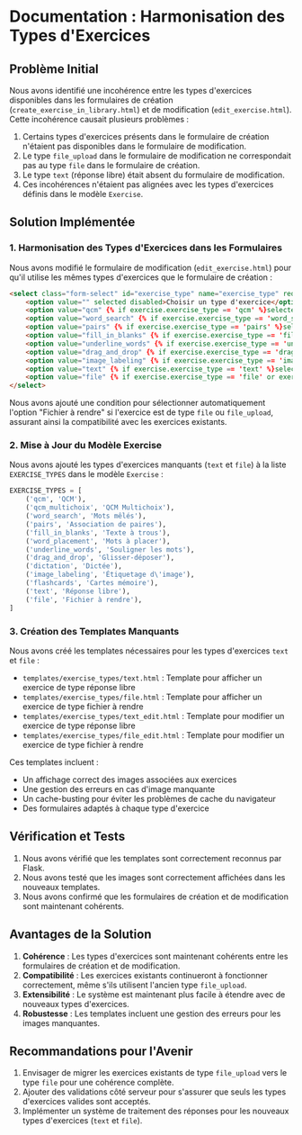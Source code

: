 # Documentation : Harmonisation des Types d'Exercices

## Problème Initial

Nous avons identifié une incohérence entre les types d'exercices disponibles dans les formulaires de création (`create_exercise_in_library.html`) et de modification (`edit_exercise.html`). Cette incohérence causait plusieurs problèmes :

1. Certains types d'exercices présents dans le formulaire de création n'étaient pas disponibles dans le formulaire de modification.
2. Le type `file_upload` dans le formulaire de modification ne correspondait pas au type `file` dans le formulaire de création.
3. Le type `text` (réponse libre) était absent du formulaire de modification.
4. Ces incohérences n'étaient pas alignées avec les types d'exercices définis dans le modèle `Exercise`.

## Solution Implémentée

### 1. Harmonisation des Types d'Exercices dans les Formulaires

Nous avons modifié le formulaire de modification (`edit_exercise.html`) pour qu'il utilise les mêmes types d'exercices que le formulaire de création :

```html
<select class="form-select" id="exercise_type" name="exercise_type" required>
    <option value="" selected disabled>Choisir un type d'exercice</option>
    <option value="qcm" {% if exercise.exercise_type == 'qcm' %}selected{% endif %}>QCM</option>
    <option value="word_search" {% if exercise.exercise_type == 'word_search' %}selected{% endif %}>Mots mêlés</option>
    <option value="pairs" {% if exercise.exercise_type == 'pairs' %}selected{% endif %}>Association de paires</option>
    <option value="fill_in_blanks" {% if exercise.exercise_type == 'fill_in_blanks' %}selected{% endif %}>Texte à trous</option>
    <option value="underline_words" {% if exercise.exercise_type == 'underline_words' %}selected{% endif %}>Souligner les mots</option>
    <option value="drag_and_drop" {% if exercise.exercise_type == 'drag_and_drop' %}selected{% endif %}>Glisser-déposer</option>
    <option value="image_labeling" {% if exercise.exercise_type == 'image_labeling' %}selected{% endif %}>Légender une image</option>
    <option value="text" {% if exercise.exercise_type == 'text' %}selected{% endif %}>Réponse libre</option>
    <option value="file" {% if exercise.exercise_type == 'file' or exercise.exercise_type == 'file_upload' %}selected{% endif %}>Fichier à rendre</option>
</select>
```

Nous avons ajouté une condition pour sélectionner automatiquement l'option "Fichier à rendre" si l'exercice est de type `file` ou `file_upload`, assurant ainsi la compatibilité avec les exercices existants.

### 2. Mise à Jour du Modèle Exercise

Nous avons ajouté les types d'exercices manquants (`text` et `file`) à la liste `EXERCISE_TYPES` dans le modèle `Exercise` :

```python
EXERCISE_TYPES = [
    ('qcm', 'QCM'),
    ('qcm_multichoix', 'QCM Multichoix'),
    ('word_search', 'Mots mêlés'),
    ('pairs', 'Association de paires'),
    ('fill_in_blanks', 'Texte à trous'),
    ('word_placement', 'Mots à placer'),
    ('underline_words', 'Souligner les mots'),
    ('drag_and_drop', 'Glisser-déposer'),
    ('dictation', 'Dictée'),
    ('image_labeling', 'Étiquetage d\'image'),
    ('flashcards', 'Cartes mémoire'),
    ('text', 'Réponse libre'),
    ('file', 'Fichier à rendre'),
]
```

### 3. Création des Templates Manquants

Nous avons créé les templates nécessaires pour les types d'exercices `text` et `file` :

- `templates/exercise_types/text.html` : Template pour afficher un exercice de type réponse libre
- `templates/exercise_types/file.html` : Template pour afficher un exercice de type fichier à rendre
- `templates/exercise_types/text_edit.html` : Template pour modifier un exercice de type réponse libre
- `templates/exercise_types/file_edit.html` : Template pour modifier un exercice de type fichier à rendre

Ces templates incluent :
- Un affichage correct des images associées aux exercices
- Une gestion des erreurs en cas d'image manquante
- Un cache-busting pour éviter les problèmes de cache du navigateur
- Des formulaires adaptés à chaque type d'exercice

## Vérification et Tests

1. Nous avons vérifié que les templates sont correctement reconnus par Flask.
2. Nous avons testé que les images sont correctement affichées dans les nouveaux templates.
3. Nous avons confirmé que les formulaires de création et de modification sont maintenant cohérents.

## Avantages de la Solution

1. **Cohérence** : Les types d'exercices sont maintenant cohérents entre les formulaires de création et de modification.
2. **Compatibilité** : Les exercices existants continueront à fonctionner correctement, même s'ils utilisent l'ancien type `file_upload`.
3. **Extensibilité** : Le système est maintenant plus facile à étendre avec de nouveaux types d'exercices.
4. **Robustesse** : Les templates incluent une gestion des erreurs pour les images manquantes.

## Recommandations pour l'Avenir

1. Envisager de migrer les exercices existants de type `file_upload` vers le type `file` pour une cohérence complète.
2. Ajouter des validations côté serveur pour s'assurer que seuls les types d'exercices valides sont acceptés.
3. Implémenter un système de traitement des réponses pour les nouveaux types d'exercices (`text` et `file`).
